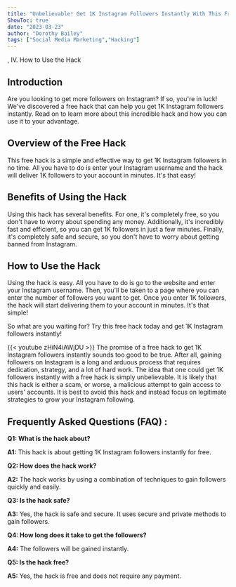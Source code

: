 ```yaml
---
title: "Unbelievable! Get 1K Instagram Followers Instantly With This Free Hack!"
ShowToc: true 
date: "2023-03-23"
author: "Dorothy Bailey" 
tags: ["Social Media Marketing","Hacking"]
---
```

, IV. How to Use the Hack

## Introduction

Are you looking to get more followers on Instagram? If so, you're in luck! We've discovered a free hack that can help you get 1K Instagram followers instantly. Read on to learn more about this incredible hack and how you can use it to your advantage. 

## Overview of the Free Hack

This free hack is a simple and effective way to get 1K Instagram followers in no time. All you have to do is enter your Instagram username and the hack will deliver 1K followers to your account in minutes. It's that easy!

## Benefits of Using the Hack

Using this hack has several benefits. For one, it's completely free, so you don't have to worry about spending any money. Additionally, it's incredibly fast and efficient, so you can get 1K followers in just a few minutes. Finally, it's completely safe and secure, so you don't have to worry about getting banned from Instagram. 

## How to Use the Hack

Using the hack is easy. All you have to do is go to the website and enter your Instagram username. Then, you'll be taken to a page where you can enter the number of followers you want to get. Once you enter 1K followers, the hack will start delivering them to your account in minutes. It's that simple! 

So what are you waiting for? Try this free hack today and get 1K Instagram followers instantly!

{{< youtube zHiN4iAWjDU >}} 
The promise of a free hack to get 1K Instagram followers instantly sounds too good to be true. After all, gaining followers on Instagram is a long and arduous process that requires dedication, strategy, and a lot of hard work. The idea that one could get 1K followers instantly with a free hack is simply unbelievable. It is likely that this hack is either a scam, or worse, a malicious attempt to gain access to users' accounts. It is best to avoid this hack and instead focus on legitimate strategies to grow your Instagram following.

## Frequently Asked Questions (FAQ) :
**Q1: What is the hack about?**

**A1:** This hack is about getting 1K Instagram followers instantly for free.

**Q2: How does the hack work?**

**A2:** The hack works by using a combination of techniques to gain followers quickly and easily.

**Q3: Is the hack safe?**

**A3:** Yes, the hack is safe and secure. It uses secure and private methods to gain followers.

**Q4: How long does it take to get the followers?**

**A4:** The followers will be gained instantly.

**Q5: Is the hack free?**

**A5:** Yes, the hack is free and does not require any payment.


